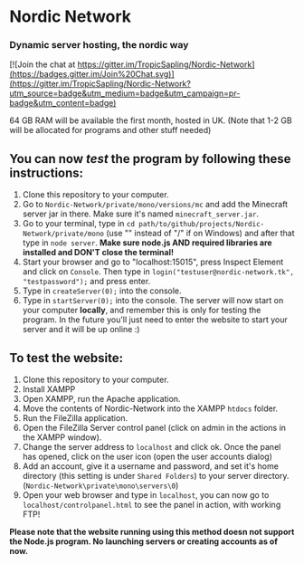# Nordic Network
### Dynamic server hosting, the nordic way

[![Join the chat at https://gitter.im/TropicSapling/Nordic-Network](https://badges.gitter.im/Join%20Chat.svg)](https://gitter.im/TropicSapling/Nordic-Network?utm_source=badge&utm_medium=badge&utm_campaign=pr-badge&utm_content=badge)

64 GB RAM will be available the first month, hosted in UK. (Note that 1-2 GB will be allocated for programs and other stuff needed)


You can now *test* the program by following these instructions:
-------------------------------------------------------------------------
1.  Clone this repository to your computer.
2.  Go to `Nordic-Network/private/mono/versions/mc` and add the Minecraft server
jar in there. Make sure it's named `minecraft_server.jar`.
3.  Go to your terminal, type in `cd
path/to/github/projects/Nordic-Network/private/mono` (use "\" instead of "/"
if on Windows) and after that type in `node server`. **Make
sure node.js AND required libraries are installed and DON'T close the terminal!**
4.  Start your browser and go to "localhost:15015", press Inspect Element
and click on `Console`. Then type in `login("testuser@nordic-network.tk", "testpassword");`
and press enter.
5.  Type in `createServer(0);` into the console.
6.  Type in `startServer(0);` into the console. The server will now start on your computer **locally**, and remember this is only for testing the program. In the future you'll just need to enter the website to start your server and it will be up online :)

To test the website:
-------------------------------------------------------------------------
1. Clone this repository to your computer.
2. Install XAMPP
3. Open XAMPP, run the Apache application.
3. Move the contents of Nordic-Network into the XAMPP `htdocs` folder.
4. Run the FileZilla application.
5. Open the FileZilla Server control panel (click on admin in the actions in the XAMPP window).
6. Change the server address to `localhost` and click ok. Once the panel has opened, click on the user icon (open the user accounts dialog)
7. Add an account, give it a username and password, and set it's home directory (this setting is under `Shared Folders`) to your server directory. (`Nordic-Network\private\mono\servers\0`)
8. Open your web browser and type in `localhost`, you can now go to `localhost/controlpanel.html` to see the panel in action, with working FTP!

**Please note that the website running using this method doesn not support the Node.js program. No launching servers or creating accounts as of now.**
